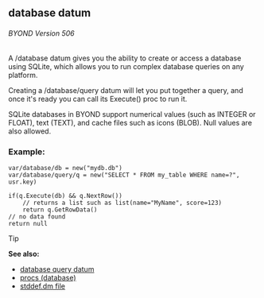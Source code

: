 ## database datum 
###### BYOND Version 506

A /database datum gives you the ability to create or access a
database using SQLite, which allows you to run complex database queries
on any platform. 

Creating a /database/query datum will let you
put together a query, and once it\'s ready you can call its Execute()
proc to run it. 

SQLite databases in BYOND support numerical
values (such as INTEGER or FLOAT), text (TEXT), and cache files such as
icons (BLOB). Null values are also allowed.
### Example:

```dm
var/database/db = new("mydb.db")
var/database/query/q = new("SELECT * FROM my_table WHERE name=?", usr.key)

if(q.Execute(db) && q.NextRow())
    // returns a list such as list(name="MyName", score=123)
    return q.GetRowData()
// no data found
return null
```

> [!TIP] 
> **See also:**
> +   [database query datum](/ref/database/query.md) 
> +   [procs (database)](/ref/database/proc.md) 
> +   [stddef.dm file](/ref/appendix/stddef%2edm.md) 